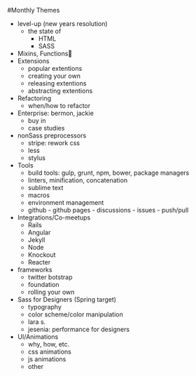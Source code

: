 #Monthly Themes

- level-up (new years resolution)
	- the state of 
		- HTML
		- SASS
- Mixins, Functions
- Extensions 
  -  popular extentions
  -  creating your own 
  -  releasing extentions
  -  abstracting extentions
- Refactoring 
  - when/how to refactor 
- Enterprise: bermon, jackie 
  - buy in 
  - case studies 
- nonSass preprocessors 
  - stripe: rework css  
  - less
  - stylus
- Tools
  - build tools: gulp, grunt, npm, bower, package managers
  - linters, minification, concatenation
  - sublime text
  - macros
  - environment management
  - github
		- github pages
		- discussions
		- issues
		- push/pull
- Integrations/Co-meetups
	- Rails
	- Angular
	- Jekyll
	- Node
	- Knockout
	- Reacter
- frameworks
  - twitter botstrap
  - foundation
  - rolling your own 
- Sass for Designers (Spring target)
  - typography
  - color scheme/color manipulation
  - lara s. 
  - jesenia: performance for designers
- UI/Animations
	- why, how, etc.
	- css animations
	- js animations 
	- other 
	
